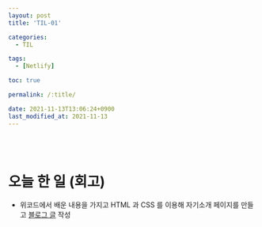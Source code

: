 ```yaml
---
layout: post
title: 'TIL-01'

categories:
  - TIL

tags:
  - [Netlify]

toc: true

permalink: /:title/

date: 2021-11-13T13:06:24+0900
last_modified_at: 2021-11-13
---
```


<br>
<br>

# 오늘 한 일 (회고)

- 위코드에서 배운 내용을 가지고 HTML 과 CSS 를 이용해 자기소개 페이지를 만들고 [블로그 글](../wecode-06) 작성
